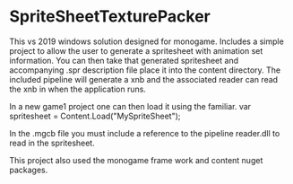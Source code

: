 # SpriteSheetTexturePacker

This vs 2019 windows solution designed for monogame. 
Includes a simple project to allow the user to generate a spritesheet with animation set information.
You can then take that generated spritesheet and accompanying .spr description file place it into the content directory.
The included pipeline will generate a xnb and the associated reader can read the xnb in when the application runs.

In a new game1 project one can then load it using the familiar. 
var spritesheet = Content.Load<SpriteSheet>("MySpriteSheet");

In the .mgcb file you must include a reference to the pipeline reader.dll to read in the spritesheet.

This project also used the monogame frame work and content nuget packages.

